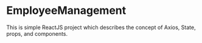 # EmployeeManagement
This is simple ReactJS project which describes the concept of Axios, State, props, and components. 
